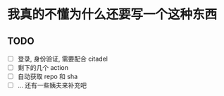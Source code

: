 我真的不懂为什么还要写一个这种东西
=================================

## TODO

- [ ] 登录, 身份验证, 需要配合 citadel
- [ ] 剩下的几个 action
- [ ] 自动获取 repo 和 sha
- [ ] ... 还有一些姨夫来补充吧
